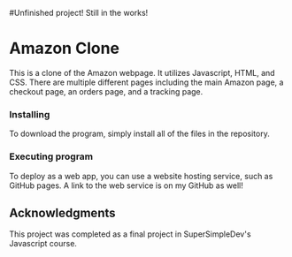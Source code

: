 #Unfinished project! Still in the works!

# Amazon Clone

This is a clone of the Amazon webpage. It utilizes Javascript, HTML, and CSS. There
are multiple different pages including the main Amazon page, a checkout page, an
orders page, and a tracking page.

### Installing

To download the program, simply install all of the files in the repository.

### Executing program

To deploy as a web app, you can use a website hosting service, such as GitHub pages.
A link to the web service is on my GitHub as well!

## Acknowledgments

This project was completed as a final project in SuperSimpleDev's Javascript course.
